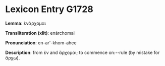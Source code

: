 # Lexicon Entry G1728

**Lemma**: ἐνάρχομαι

**Transliteration (xlit)**: enárchomai

**Pronunciation**: en-ar'-khom-ahee

**Description**:
from ἐν and ἄρχομαι; to commence on:--rule (by mistake for ἄρχω).
